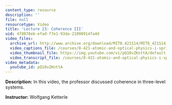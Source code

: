 ```yaml
---
content_type: resource
description: ''
file: null
resourcetype: Video
title: 'Lecture 23: Coherence III'
uid: 4f8878eb-efad-f7e1-93da-21090914fa4d
video_files:
  archive_url: http://www.archive.org/download/MIT8.421S14/MIT8_421S14_lec23_300k.mp4
  video_captions_file: /courses/8-421-atomic-and-optical-physics-i-spring-2014/512b1c643fd7517faf3670eb99d9ea18_pQ10vZKnttA.vtt
  video_thumbnail_file: https://img.youtube.com/vi/pQ10vZKnttA/default.jpg
  video_transcript_file: /courses/8-421-atomic-and-optical-physics-i-spring-2014/a54eb900eca44621b1e229a32ccf85c5_pQ10vZKnttA.pdf
video_metadata:
  youtube_id: pQ10vZKnttA
---
```


**Description:** In this video, the professor discussed coherence in three-level systems.

**Instructor:** Wolfgang Ketterle